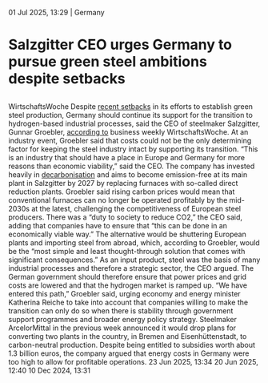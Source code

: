 01 Jul 2025, 13:29
| 
Germany
# Salzgitter CEO urges Germany to pursue green steel ambitions despite setbacks
## 
WirtschaftsWoche
Despite [recent setbacks](https://www.cleanenergywire.org/news/german-finance-minister-calls-steel-summit-after-green-projects-axed) in its efforts to establish green steel production, Germany should continue its support for the transition to hydrogen-based industrial processes, said the CEO of steelmaker Salzgitter, Gunnar Groebler, [according to](https://www.wiwo.de/unternehmen/industrie/salzgitter-darum-setzt-chef-gunnar-groebler-weiter-auf-gruenen-stahl/100137858.html) business weekly WirtschaftsWoche. At an industry event, Groebler said that costs could not be the only determining factor for keeping the steel industry intact by supporting its transition.
“This is an industry that should have a place in Europe and Germany for more reasons than economic viability,” said the CEO. The company has invested heavily in [decarbonisation](https://www.cleanenergywire.org/glossary/letter_d#decarbonisation) and aims to become emission-free at its main plant in Salzgitter by 2027 by replacing furnaces with so-called direct reduction plants.
Groebler said rising carbon prices would mean that conventional furnaces can no longer be operated profitably by the mid-2030s at the latest, challenging the competitiveness of European steel producers. There was a “duty to society to reduce CO2,” the CEO said, adding that companies have to ensure that “this can be done in an economically viable way.” The alternative would be shuttering European plants and importing steel from abroad, which, according to Groebler, would be the “most simple and least thought-through solution that comes with significant consequences.”
As an input product, steel was the basis of many industrial processes and therefore a strategic sector, the CEO argued. The German government should therefore ensure that power prices and grid costs are lowered and that the hydrogen market is ramped up. “We have entered this path,” Groebler said, urging economy and energy minister Katherina Reiche to take into account that companies willing to make the transition can only do so when there is stability through government support programmes and broader energy policy strategy. 
Steelmaker ArcelorMittal in the previous week announced it would drop plans for converting two plants in the country, in Bremen and Eisenhüttenstadt, to carbon-neutral production. Despite being entitled to subsidies worth about 1.3 billion euros, the company argued that energy costs in Germany were too high to allow for profitable operations.
23 Jun 2025, 13:34
20 Jun 2025, 12:40
10 Dec 2024, 13:31
